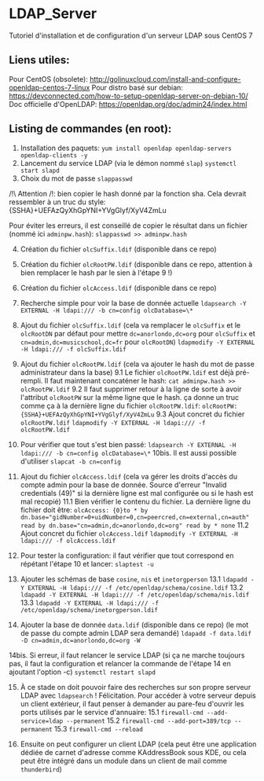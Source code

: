 # LDAP_Server
Tutoriel d'installation et de configuration d'un serveur LDAP sous CentOS 7

## Liens utiles:
Pour CentOS (obsolete): http://golinuxcloud.com/install-and-configure-openldap-centos-7-linux
Pour distro basé sur debian: https://devconnected.com/how-to-setup-openldap-server-on-debian-10/
Doc officielle d'OpenLDAP: https://openldap.org/doc/admin24/index.html

## Listing de commandes (en root):

1. Installation des paquets:
    `yum install openldap openldap-servers openldap-clients -y`
2. Lancement du service LDAP (via le démon nommé `slap`) 
    `systemctl start slapd`
3. Choix du mot de passe
    `slappasswd`
    
/!\ Attention /!\: bien copier le hash donné par la fonction sha. Cela devrait ressembler à un truc du style: {SSHA}+UEFAzQyXhGpYNI+YVgGlyf/XyV4ZmLu 

Pour éviter les erreurs, il est conseillé de copier le résultat dans un fichier (nommé ici `adminpw.hash`):
    `slappasswd >> adminpw.hash`
    
4. Création du fichier `olcSuffix.ldif` (disponible dans ce repo)
5. Création du fichier `olcRootPW.ldif` (disponible dans ce repo, attention à bien remplacer le hash par le sien à l'étape 9 !)
6. Création du fichier `olcAccess.ldif` (disponible dans ce repo)

7. Recherche simple pour voir la base de donnée actuelle
    `ldapsearch -Y EXTERNAL -H ldapi:/// -b cn=config olcDatabase=\*`
    
8. Ajout du fichier `olcSuffix.ldif` (cela va remplacer le `olcSuffix` et le `olcRootDN` par défaut pour mettre `dc=anorlondo,dc=org` pour `olcSuffix` et `cn=admin,dc=musicschool,dc=fr` pour `olcRootDN`)
    `ldapmodify -Y EXTERNAL -H ldapi:/// -f olcSuffix.ldif`
    
9. Ajout du fichier `olcRootPW.ldif` (cela va ajouter le hash du mot de passe administrateur dans la base)
    9.1 Le fichier `olcRootPW.ldif` est déjà pré-rempli. Il faut maintenant concaténer le hash:
        `cat adminpw.hash >> olcRootPW.ldif`
    9.2 Il faut supprimer retour à la ligne de sorte à avoir l'attribut `olcRootPW` sur la même ligne que le hash. ça donne un truc comme ça à la dernière ligne du fichier `olcRootPW.ldif`:
        `olcRootPW: {SSHA}+UEFAzQyXhGpYNI+YVgGlyf/XyV4ZmLu`
    9.3 Ajout concret du fichier `olcRootPW.ldif`
        `ldapmodify -Y EXTERNAL -H ldapi:/// -f olcRootPW.ldif`
        
10. Pour vérifier que tout s'est bien passé:
    `ldapsearch -Y EXTERNAL -H ldapi:/// -b cn=config olcDatabase=\*`
10bis. Il est aussi possible d'utiliser `slapcat -b cn=config` 

11. Ajout du fichier `olcAccess.ldif` (cela va gérer les droits d'accès du compte admin pour la base de donnée. Source d'erreur "Invalid credentials (49)" si la dernière ligne est mal configurée ou si le hash est mal recopié)
    11.1 Bien vérifier le contenu du fichier. La dernière ligne du fichier doit être:
        `olcAccess: {0}to * by dn.base="gidNumber=0+uidNumber=0,cn=peercred,cn=external,cn=auth" read by dn.base="cn=admin,dc=anorlondo,dc=org" read by * none`
    11.2 Ajout concret du fichier `olcAccess.ldif`
        `ldapmodify -Y EXTERNAL -H ldapi:/// -f olcAccess.ldif`
        
12. Pour tester la configuration: il faut vérifier que tout correspond en répétant l'étape 10 et lancer:
    `slaptest -u`
    
13. Ajouter les schémas de base `cosine`, `nis` et `inetorgperson`
    13.1 `ldapadd -Y EXTERNAL -H ldapi:/// -f /etc/openldap/schema/cosine.ldif`
    13.2 `ldapadd -Y EXTERNAL -H ldapi:/// -f /etc/openldap/schema/nis.ldif`
    13.3 `ldapadd -Y EXTERNAL -H ldapi:/// -f /etc/openldap/schema/inetorgperson.ldif`
    
14. Ajouter la base de donnée `data.ldif` (disponible dans ce repo) (le mot de passe du compte admin LDAP sera demandé)
    `ldapadd -f data.ldif -D cn=admin,dc=anorlondo,dc=org -W`

14bis. Si erreur, il faut relancer le service LDAP (si ça ne marche toujours pas, il faut la configuration et relancer la commande de l'étape 14 en ajoutant l'option -c)
    `systemctl restart slapd`
    
15. À ce stade on doit pouvoir faire des recherches sur son propre serveur LDAP avec `ldapsearch` ! Félicitation. Pour accéder à votre serveur depuis un client extérieur, il faut penser à demander au pare-feu d'ouvrir les ports utilisés par le service d'annuaire:
    15.1 `firewall-cmd --add-service=ldap --permanent`
    15.2 `firewall-cmd --add-port=389/tcp --permanent`
    15.3 `firewall-cmd --reload`

16. Ensuite on peut configurer un client LDAP (cela peut être une application dédiée de carnet d'adresse comme KAddressBook sous KDE, ou cela peut être intégré dans un module dans un client de mail comme `thunderbird`)
